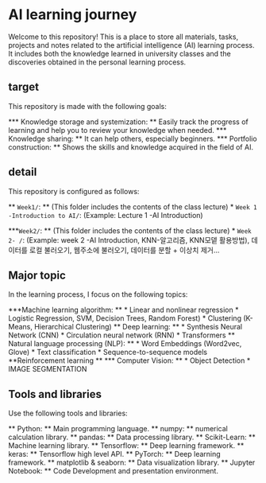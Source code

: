# AI learning journey

Welcome to this repository!  This is a place to store all materials, tasks, projects and notes related to the artificial intelligence (AI) learning process.  It includes both the knowledge learned in university classes and the discoveries obtained in the personal learning process.

## target

This repository is made with the following goals:

*** Knowledge storage and systemization: ** Easily track the progress of learning and help you to review your knowledge when needed.
*** Knowledge sharing: ** It can help others, especially beginners.
*** Portfolio construction: ** Shows the skills and knowledge acquired in the field of AI.

## detail

This repository is configured as follows:

** `Week1/`: ** (This folder includes the contents of the class lecture)
    * `Week 1 -Introduction to AI/`: ​​(Example: Lecture 1 -AI Introduction)

***`Week2/`: ** (This folder includes the contents of the class lecture)
    * `Week 2- /`: (Example: week 2 -AI Introduction, KNN-알고리즘, KNN모뎉 활용방법), 데이터를 로컬 불러오기, 웹주소에 불러오기, 데이터를 분할 + 이상치 제거...
                  


## Major topic

In the learning process, I focus on the following topics:

***Machine learning algorithm: **
    * Linear and nonlinear regression
    * Logistic Regression, SVM, Decision Trees, Random Forest)
    * Clustering (K-Means, Hierarchical Clustering)
** Deep learning: **
    * Synthesis Neural Network (CNN)
    * Circulation neural network (RNN)
    * Transformers
** Natural language processing (NLP): **
    * Word Embeddings (Word2vec, Glove)
    * Text classification
    * Sequence-to-sequence models
**Reinforcement learning **
*** Computer Vision: **
    * Object Detection
    * IMAGE SEGMENTATION

## Tools and libraries

Use the following tools and libraries:

** Python: ** Main programming language.
** numpy: ** numerical calculation library.
** pandas: ** Data processing library.
** Scikit-Learn: ** Machine learning library.
** Tensorflow: ** Deep learning framework.
** keras: ** Tensorflow high level API.
** PyTorch: ** Deep learning framework.
** matplotlib & seaborn: ** Data visualization library.
** Jupyter Notebook: ** Code Development and presentation environment.
